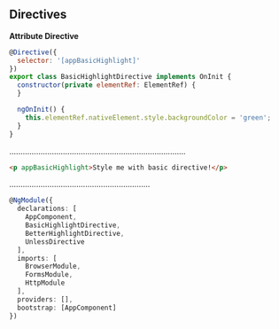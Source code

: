 ## Directives

**Attribute Directive**

```javascript
@Directive({
  selector: '[appBasicHighlight]'
})
export class BasicHighlightDirective implements OnInit {
  constructor(private elementRef: ElementRef) {
  }

  ngOnInit() {
    this.elementRef.nativeElement.style.backgroundColor = 'green';
  }
}
```
...............................................................................

```HTML
<p appBasicHighlight>Style me with basic directive!</p>
```
...............................................................

```typescript
@NgModule({
  declarations: [
    AppComponent,
    BasicHighlightDirective,
    BetterHighlightDirective,
    UnlessDirective
  ],
  imports: [
    BrowserModule,
    FormsModule,
    HttpModule
  ],
  providers: [],
  bootstrap: [AppComponent]
})
```
